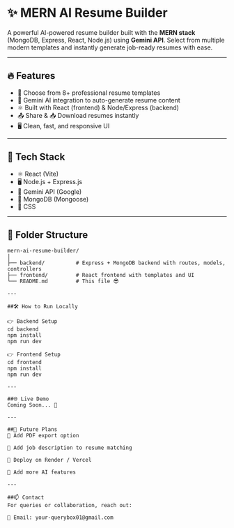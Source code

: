 # ✨ MERN AI Resume Builder

A powerful AI-powered resume builder built with the **MERN stack** (MongoDB, Express, React, Node.js) using **Gemini API**. Select from multiple modern templates and instantly generate job-ready resumes with ease.

---

## 🔥 Features

- 🎨 Choose from 8+ professional resume templates  
- 🤖 Gemini AI integration to auto-generate resume content  
- ⚛️ Built with React (frontend) & Node/Express (backend)  
- 📤 Share & 📥 Download resumes instantly  
- 🖥️ Clean, fast, and responsive UI  

---

## 🚀 Tech Stack

- ⚛️ React (Vite)  
- 🖥️ Node.js + Express.js  
- 🧠 Gemini API (Google)  
- 💾 MongoDB (Mongoose)  
- 🎨 CSS  

---

## 📂 Folder Structure

```plaintext
mern-ai-resume-builder/
│
├── backend/          # Express + MongoDB backend with routes, models, controllers
├── frontend/         # React frontend with templates and UI
└── README.md         # This file 😎

---

##🛠️ How to Run Locally

👉 Backend Setup
cd backend
npm install
npm run dev

👉 Frontend Setup
cd frontend
npm install
npm run dev

---

##🌐 Live Demo
Coming Soon... 🚧

---

##🧠 Future Plans
📝 Add PDF export option

💼 Add job description to resume matching

🚀 Deploy on Render / Vercel

🤖 Add more AI features

---

##📫 Contact
For queries or collaboration, reach out:

📧 Email: your-querybox01@gmail.com
